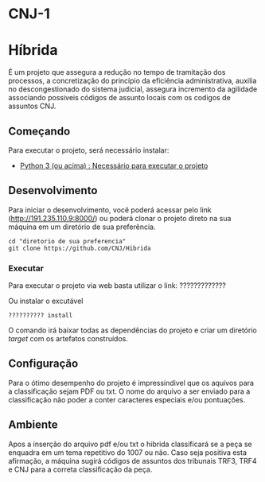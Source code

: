 # CNJ-1

# Híbrida

É um projeto que assegura a redução no tempo de tramitação dos processos, a concretização do princípio da eficiência administrativa, auxilia no descongestionado do sistema judicial, assegura incremento da agilidade associando possiveis códigos de assunto locais com os codigos de assuntos CNJ.

## Começando

Para executar o projeto, será necessário instalar:

- [Python 3 (ou acima) : Necessário para executar o projeto](https://www.python.org/downloads)

## Desenvolvimento

Para iniciar o desenvolvimento, você poderá acessar pelo link (http://191.235.110.9:8000/)  ou poderá clonar o projeto direto na sua máquina em um diretório de sua preferência. 

```shell
cd "diretorio de sua preferencia"
git clone https://github.com/CNJ/Hibrida
```

### Executar

Para executar o projeto via web basta utilizar o link: ?????????????

Ou instalar o excutável 

```shell
?????????? install
```

O comando irá baixar todas as dependências do projeto e criar um diretório *target* com os artefatos construídos.

## Configuração

Para o ótimo desempenho do projeto é impressindivel que os aquivos para a classificação sejam PDF ou txt. O nome do arquivo a ser enviado para a classificação não poder
a conter caracteres especiais e/ou pontuações. 

## Ambiente

Apos a inserção do arquivo pdf e/ou txt o hibrida classificará se a peça se enquadra em um tema repetitivo do 1007 ou não. Caso seja positiva esta afirmação, a máquina sugirá códigos de assuntos dos tribunais TRF3, TRF4 e CNJ para a correta classificação da peça.
